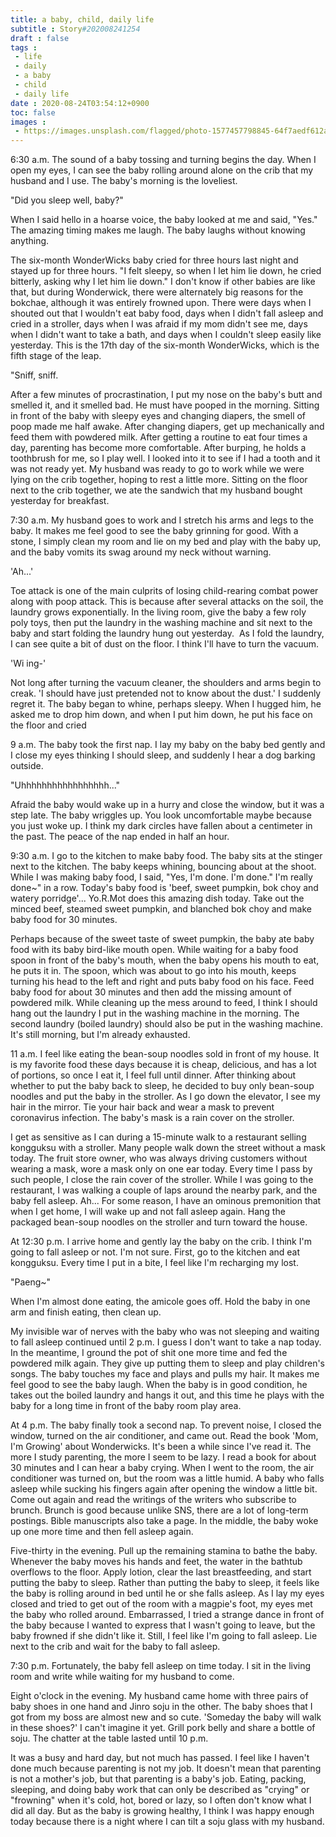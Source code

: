 ```yaml
---
title: a baby, child, daily life
subtitle : Story#202008241254
draft : false
tags :
 - life
 - daily
 - a baby
 - child
 - daily life
date : 2020-08-24T03:54:12+0900
toc: false
images : 
 - https://images.unsplash.com/flagged/photo-1577457798845-64f7aedf612a?ixlib=rb-1.2.1&q=80&fm=jpg&crop=entropy&cs=tinysrgb&w=1080&fit=max&ixid=eyJhcHBfaWQiOjE1NTU0OX0
---
```


6:30 a.m. The sound of a baby tossing and turning begins the day. When I open my eyes, I can see the baby rolling around alone on the crib that my husband and I use. The baby's morning is the loveliest.  

"Did you sleep well, baby?"  

When I said hello in a hoarse voice, the baby looked at me and said, "Yes." The amazing timing makes me laugh. The baby laughs without knowing anything.  

The six-month WonderWicks baby cried for three hours last night and stayed up for three hours. "I felt sleepy, so when I let him lie down, he cried bitterly, asking why I let him lie down." I don't know if other babies are like that, but during Wonderwick, there were alternately big reasons for the bokchae, although it was entirely frowned upon. There were days when I shouted out that I wouldn't eat baby food, days when I didn't fall asleep and cried in a stroller, days when I was afraid if my mom didn't see me, days when I didn't want to take a bath, and days when I couldn't sleep easily like yesterday. This is the 17th day of the six-month WonderWicks, which is the fifth stage of the leap.  

"Sniff, sniff.  

After a few minutes of procrastination, I put my nose on the baby's butt and smelled it, and it smelled bad. He must have pooped in the morning. Sitting in front of the baby with sleepy eyes and changing diapers, the smell of poop made me half awake. After changing diapers, get up mechanically and feed them with powdered milk. After getting a routine to eat four times a day, parenting has become more comfortable. After burping, he holds a toothbrush for me, so I play well. I looked into it to see if I had a tooth and it was not ready yet. My husband was ready to go to work while we were lying on the crib together, hoping to rest a little more. Sitting on the floor next to the crib together, we ate the sandwich that my husband bought yesterday for breakfast.  

7:30 a.m. My husband goes to work and I stretch his arms and legs to the baby. It makes me feel good to see the baby grinning for good. With a stone, I simply clean my room and lie on my bed and play with the baby up, and the baby vomits its swag around my neck without warning.  

'Ah...'  

Toe attack is one of the main culprits of losing child-rearing combat power along with poop attack. This is because after several attacks on the soil, the laundry grows exponentially. In the living room, give the baby a few roly poly toys, then put the laundry in the washing machine and sit next to the baby and start folding the laundry hung out yesterday.  As I fold the laundry, I can see quite a bit of dust on the floor. I think I'll have to turn the vacuum.  

'Wi ing-'  

Not long after turning the vacuum cleaner, the shoulders and arms begin to creak. 'I should have just pretended not to know about the dust.' I suddenly regret it. The baby began to whine, perhaps sleepy. When I hugged him, he asked me to drop him down, and when I put him down, he put his face on the floor and cried  

9 a.m. The baby took the first nap. I lay my baby on the baby bed gently and I close my eyes thinking I should sleep, and suddenly I hear a dog barking outside.  

"Uhhhhhhhhhhhhhhhhh..."  

Afraid the baby would wake up in a hurry and close the window, but it was a step late. The baby wriggles up. You look uncomfortable maybe because you just woke up. I think my dark circles have fallen about a centimeter in the past. The peace of the nap ended in half an hour.  

9:30 a.m. I go to the kitchen to make baby food. The baby sits at the stinger next to the kitchen. The baby keeps whining, bouncing about at the shoot. While I was making baby food, I said, "Yes, I'm done. I'm done." I'm really done~" in a row. Today's baby food is 'beef, sweet pumpkin, bok choy and watery porridge'... Yo.R.Mot does this amazing dish today. Take out the minced beef, steamed sweet pumpkin, and blanched bok choy and make baby food for 30 minutes.  

Perhaps because of the sweet taste of sweet pumpkin, the baby ate baby food with its baby bird-like mouth open. While waiting for a baby food spoon in front of the baby's mouth, when the baby opens his mouth to eat, he puts it in. The spoon, which was about to go into his mouth, keeps turning his head to the left and right and puts baby food on his face. Feed baby food for about 30 minutes and then add the missing amount of powdered milk. While cleaning up the mess around to feed, I think I should hang out the laundry I put in the washing machine in the morning. The second laundry (boiled laundry) should also be put in the washing machine. It's still morning, but I'm already exhausted.  

11 a.m. I feel like eating the bean-soup noodles sold in front of my house. It is my favorite food these days because it is cheap, delicious, and has a lot of portions, so once I eat it, I feel full until dinner. After thinking about whether to put the baby back to sleep, he decided to buy only bean-soup noodles and put the baby in the stroller. As I go down the elevator, I see my hair in the mirror. Tie your hair back and wear a mask to prevent coronavirus infection. The baby's mask is a rain cover on the stroller.  

I get as sensitive as I can during a 15-minute walk to a restaurant selling kongguksu with a stroller. Many people walk down the street without a mask today. The fruit store owner, who was always driving customers without wearing a mask, wore a mask only on one ear today. Every time I pass by such people, I close the rain cover of the stroller. While I was going to the restaurant, I was walking a couple of laps around the nearby park, and the baby fell asleep. Ah... For some reason, I have an ominous premonition that when I get home, I will wake up and not fall asleep again. Hang the packaged bean-soup noodles on the stroller and turn toward the house.  

At 12:30 p.m. I arrive home and gently lay the baby on the crib. I think I'm going to fall asleep or not. I'm not sure. First, go to the kitchen and eat kongguksu. Every time I put in a bite, I feel like I'm recharging my lost.  

"Paeng~"  

When I'm almost done eating, the amicole goes off. Hold the baby in one arm and finish eating, then clean up.  

My invisible war of nerves with the baby who was not sleeping and waiting to fall asleep continued until 2 p.m. I guess I don't want to take a nap today. In the meantime, I ground the pot of shit one more time and fed the powdered milk again. They give up putting them to sleep and play children's songs. The baby touches my face and plays and pulls my hair. It makes me feel good to see the baby laugh. When the baby is in good condition, he takes out the boiled laundry and hangs it out, and this time he plays with the baby for a long time in front of the baby room play area.  

At 4 p.m. The baby finally took a second nap. To prevent noise, I closed the window, turned on the air conditioner, and came out. Read the book 'Mom, I'm Growing' about Wonderwicks. It's been a while since I've read it. The more I study parenting, the more I seem to be lazy. I read a book for about 30 minutes and I can hear a baby crying. When I went to the room, the air conditioner was turned on, but the room was a little humid. A baby who falls asleep while sucking his fingers again after opening the window a little bit. Come out again and read the writings of the writers who subscribe to brunch. Brunch is good because unlike SNS, there are a lot of long-term postings. Bible manuscripts also take a page. In the middle, the baby woke up one more time and then fell asleep again.  

Five-thirty in the evening. Pull up the remaining stamina to bathe the baby. Whenever the baby moves his hands and feet, the water in the bathtub overflows to the floor. Apply lotion, clear the last breastfeeding, and start putting the baby to sleep. Rather than putting the baby to sleep, it feels like the baby is rolling around in bed until he or she falls asleep. As I lay my eyes closed and tried to get out of the room with a magpie's foot, my eyes met the baby who rolled around. Embarrassed, I tried a strange dance in front of the baby because I wanted to express that I wasn't going to leave, but the baby frowned if she didn't like it. Still, I feel like I'm going to fall asleep. Lie next to the crib and wait for the baby to fall asleep.  

7:30 p.m. Fortunately, the baby fell asleep on time today. I sit in the living room and write while waiting for my husband to come.  

Eight o'clock in the evening. My husband came home with three pairs of baby shoes in one hand and Jinro soju in the other. The baby shoes that I got from my boss are almost new and so cute. 'Someday the baby will walk in these shoes?' I can't imagine it yet. Grill pork belly and share a bottle of soju. The chatter at the table lasted until 10 p.m.  

It was a busy and hard day, but not much has passed. I feel like I haven't done much because parenting is not my job. It doesn't mean that parenting is not a mother's job, but that parenting is a baby's job. Eating, packing, sleeping, and doing baby work that can only be described as "crying" or "frowning" when it's cold, hot, bored or lazy, so I often don't know what I did all day. But as the baby is growing healthy, I think I was happy enough today because there is a night where I can tilt a soju glass with my husband.  

